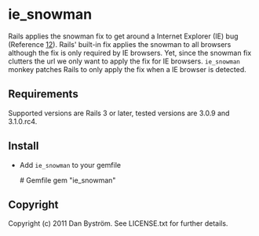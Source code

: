 # ie_snowman

Rails applies the snowman fix to get around a Internet Explorer (IE) bug (Reference [1](http://railssnowman.info/)[2](http://stackoverflow.com/questions/3222013/what-is-the-snowman-param-in-rails-3-forms-for)).
Rails' built-in fix applies the snowman to all browsers although the fix is only required by IE browsers.
Yet, since the snowman fix clutters the url we only want to apply the fix for IE browsers. `ie_snowman` monkey patches Rails to only apply the fix when a IE browser is detected.

## Requirements

Supported versions are Rails 3 or later, tested versions are 3.0.9 and 3.1.0.rc4.

## Install

- Add `ie_snowman` to your gemfile

    &#35; Gemfile
    gem "ie_snowman"

## Copyright

Copyright (c) 2011 Dan Byström. See LICENSE.txt for
further details.

